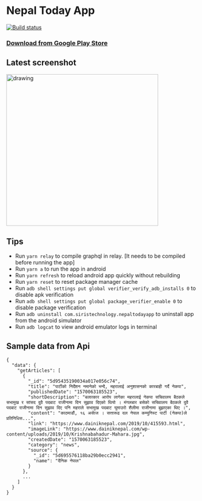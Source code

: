 # Nepal Today App

[![Build status](https://build.appcenter.ms/v0.1/apps/034ab548-ee10-4898-8d10-32c39ed6db38/branches/release/badge)](https://appcenter.ms)

### [Download from Google Play Store](https://play.google.com/store/apps/details?id=com.siristechnology.nepaltodayapp)

## Latest screenshot

<img src="assets/images/screenshot.png" alt="drawing" height="400" />

## Tips

-   Run `yarn relay` to compile graphql in relay. [It needs to be compiled before running the app]
-   Run `yarn a` to run the app in android
-   Run `yarn refresh` to reload android app quickly without rebuilding
-   Run `yarn reset` to reset package manager cache
-   Run `adb shell settings put global verifier_verify_adb_installs 0` to disable apk verification
-   Run `adb shell settings put global package_verifier_enable 0` to disable package verification
-   Run `adb uninstall com.siristechnology.nepaltodayapp` to uninstall app from the android simulator
-   Run `adb logcat` to view android emulator logs in terminal

## Sample data from Api

```
{
  "data": {
    "getArticles": [
      {
        "_id": "5d95435190034a017e056c74",
        "title": "पार्टीको निर्देशन नमानेको भन्दै, महरालाई अनुशासनको कारबाही गर्दै नेकपा",
        "publishedDate": "1570063185523",
        "shortDescription": "बलात्कार आरोप लागेका महरालाई नेकपा सचिवालय बैठकले सभामुख र सांसद दुवै पदबाट राजीनामा दिन सुझाव दिएको थियो । मंगलबार बसेको सचिवालय बैठकले दुवै पदबाट राजीनामा दिन सुझाव दिए पनि महराले सभामुख पदबाट घुमाउरो शैलीमा राजीनामा बुझाएका थिए ।",
        "content": "काठमाडौं, १६ असाेज । सत्तारूढ दल नेपाल कम्युनिस्ट पार्टी (नेकपा)ले प्रतिनिधिस...",
        "link": "https://www.dainiknepal.com/2019/10/415593.html",
        "imageLink": "https://www.dainiknepal.com/wp-content/uploads/2019/10/Krishnabahadur-Mahara.jpg",
        "createdDate": "1570063185523",
        "category": "news",
        "source": {
          "_id": "5d695576118ba29b0ecc2941",
          "name": "दैनिक नेपाल"
        }
      },
      ...
    ]
  }
}
```

